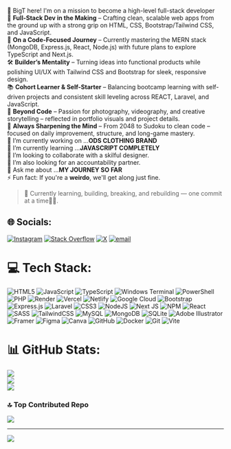 👋 BigT here! I'm on a mission to become a high-level full-stack developer <br />
🚀 **Full-Stack Dev in the Making** – Crafting clean, scalable web apps
      from the ground up with a strong grip on HTML, CSS, Bootstrap/Tailwind
      CSS, and JavaScript.<br />
🧠 **On a Code-Focused Journey** – Currently mastering the MERN stack
      (MongoDB, Express.js, React, Node.js) with future plans to explore
      TypeScript and Next.js.<br />
🛠️ **Builder’s Mentality** – Turning ideas into functional products
      while polishing UI/UX with Tailwind CSS and Bootstrap for sleek,
      responsive design.<br />
📚 **Cohort Learner & Self-Starter** – Balancing bootcamp learning with
      self-driven projects and consistent skill leveling across REACT, Laravel,
      and JavaScript.<br />
📸 **Beyond Code** – Passion for photography, videography, and creative
      storytelling – reflected in portfolio visuals and project details.<br />
🧩 **Always Sharpening the Mind** – From 2048 to Sudoku to clean code –
      focused on daily improvement, structure, and long-game mastery.<br />
🔭 I’m currently working on ...**ODS CLOTHING BRAND**<br />
🌱 I’m currently learning ...**JAVASCRIPT COMPLETELY**<br />
👯 I’m looking to collaborate with a skilful designer.<br />
🤔 I’m also looking for an accountability partner.<br />
💬 Ask me about ...**MY JOURNEY SO FAR**<br />
⚡ Fun fact: If you're a **weirdo**, we'll get along just fine.<br /> 

> 🔧 Currently learning, building, breaking, and rebuilding — one commit
      at a time👨‍💻.<br />


## 🌐 Socials:
[![Instagram](https://img.shields.io/badge/Instagram-%23E4405F.svg?logo=Instagram&logoColor=white)](https://instagram.com/bigt_gram) [![Stack Overflow](https://img.shields.io/badge/-Stackoverflow-FE7A16?logo=stack-overflow&logoColor=white)](https://stackoverflow.com/users/user:23758360) [![X](https://img.shields.io/badge/X-black.svg?logo=X&logoColor=white)](https://x.com/officialbigt_) [![email](https://img.shields.io/badge/Email-D14836?logo=gmail&logoColor=white)](mailto:triumphanyanga@gmail.com) 

# 💻 Tech Stack:
![HTML5](https://img.shields.io/badge/html5-%23E34F26.svg?style=for-the-badge&logo=html5&logoColor=white) ![JavaScript](https://img.shields.io/badge/javascript-%23323330.svg?style=for-the-badge&logo=javascript&logoColor=%23F7DF1E) ![TypeScript](https://img.shields.io/badge/typescript-%23007ACC.svg?style=for-the-badge&logo=typescript&logoColor=white) ![Windows Terminal](https://img.shields.io/badge/Windows%20Terminal-%234D4D4D.svg?style=for-the-badge&logo=windows-terminal&logoColor=white) ![PowerShell](https://img.shields.io/badge/PowerShell-%235391FE.svg?style=for-the-badge&logo=powershell&logoColor=white) ![PHP](https://img.shields.io/badge/php-%23777BB4.svg?style=for-the-badge&logo=php&logoColor=white) ![Render](https://img.shields.io/badge/Render-%46E3B7.svg?style=for-the-badge&logo=render&logoColor=white) ![Vercel](https://img.shields.io/badge/vercel-%23000000.svg?style=for-the-badge&logo=vercel&logoColor=white) ![Netlify](https://img.shields.io/badge/netlify-%23000000.svg?style=for-the-badge&logo=netlify&logoColor=#00C7B7) ![Google Cloud](https://img.shields.io/badge/GoogleCloud-%234285F4.svg?style=for-the-badge&logo=google-cloud&logoColor=white) ![Bootstrap](https://img.shields.io/badge/bootstrap-%238511FA.svg?style=for-the-badge&logo=bootstrap&logoColor=white) ![Express.js](https://img.shields.io/badge/express.js-%23404d59.svg?style=for-the-badge&logo=express&logoColor=%2361DAFB) ![Laravel](https://img.shields.io/badge/laravel-%23FF2D20.svg?style=for-the-badge&logo=laravel&logoColor=white) ![CSS3](https://img.shields.io/badge/css3-%231572B6.svg?style=for-the-badge&logo=css3&logoColor=white) ![NodeJS](https://img.shields.io/badge/node.js-6DA55F?style=for-the-badge&logo=node.js&logoColor=white) ![Next JS](https://img.shields.io/badge/Next-black?style=for-the-badge&logo=next.js&logoColor=white) ![NPM](https://img.shields.io/badge/NPM-%23CB3837.svg?style=for-the-badge&logo=npm&logoColor=white) ![React](https://img.shields.io/badge/react-%2320232a.svg?style=for-the-badge&logo=react&logoColor=%2361DAFB) ![SASS](https://img.shields.io/badge/SASS-hotpink.svg?style=for-the-badge&logo=SASS&logoColor=white) ![TailwindCSS](https://img.shields.io/badge/tailwindcss-%2338B2AC.svg?style=for-the-badge&logo=tailwind-css&logoColor=white) ![MySQL](https://img.shields.io/badge/mysql-4479A1.svg?style=for-the-badge&logo=mysql&logoColor=white) ![MongoDB](https://img.shields.io/badge/MongoDB-%234ea94b.svg?style=for-the-badge&logo=mongodb&logoColor=white) ![SQLite](https://img.shields.io/badge/sqlite-%2307405e.svg?style=for-the-badge&logo=sqlite&logoColor=white) ![Adobe Illustrator](https://img.shields.io/badge/adobe%20illustrator-%23FF9A00.svg?style=for-the-badge&logo=adobe%20illustrator&logoColor=white) ![Framer](https://img.shields.io/badge/Framer-black?style=for-the-badge&logo=framer&logoColor=blue) ![Figma](https://img.shields.io/badge/figma-%23F24E1E.svg?style=for-the-badge&logo=figma&logoColor=white) ![Canva](https://img.shields.io/badge/Canva-%2300C4CC.svg?style=for-the-badge&logo=Canva&logoColor=white) ![GitHub](https://img.shields.io/badge/github-%23121011.svg?style=for-the-badge&logo=github&logoColor=white) ![Docker](https://img.shields.io/badge/docker-%230db7ed.svg?style=for-the-badge&logo=docker&logoColor=white) ![Git](https://img.shields.io/badge/git-%23F05033.svg?style=for-the-badge&logo=git&logoColor=white) ![Vite](https://img.shields.io/badge/vite-%23646CFF.svg?style=for-the-badge&logo=vite&logoColor=white)
# 📊 GitHub Stats:
![](https://github-readme-stats.vercel.app/api?username=Official-BigT&theme=github_dark_dimmed&hide_border=false&include_all_commits=false&count_private=false)<br/>
![](https://nirzak-streak-stats.vercel.app/?user=Official-BigT&theme=github_dark_dimmed&hide_border=false)<br/>
![](https://github-readme-stats.vercel.app/api/top-langs/?username=Official-BigT&theme=github_dark_dimmed&hide_border=false&include_all_commits=false&count_private=false&layout=compact)

### 🔝 Top Contributed Repo
![](https://github-contributor-stats.vercel.app/api?username=Official-BigT&limit=5&theme=dark&combine_all_yearly_contributions=true)

---
[![](https://visitcount.itsvg.in/api?id=Official-BigT&icon=2&color=0)](https://visitcount.itsvg.in)

<!-- Proudly created with GPRM ( https://gprm.itsvg.in ) -->
